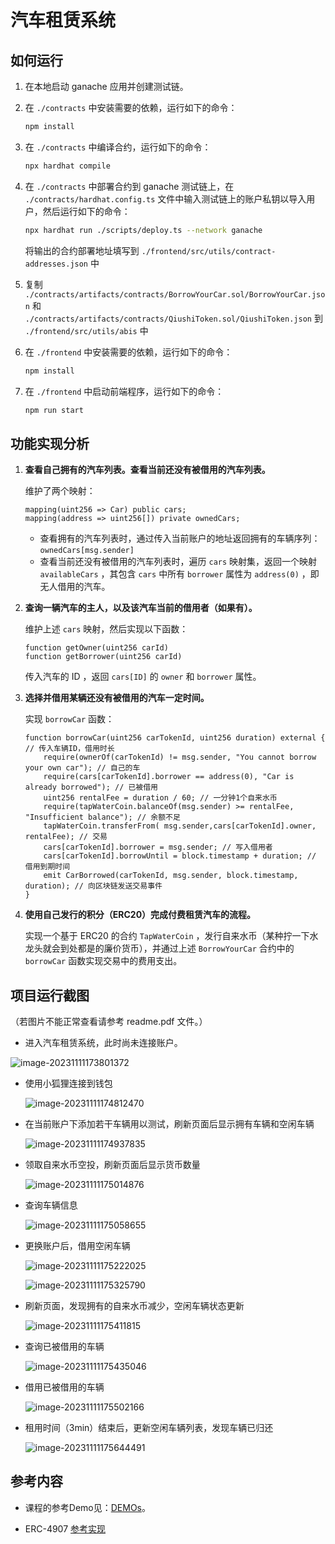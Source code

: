 # 汽车租赁系统

## 如何运行

1. 在本地启动 ganache 应用并创建测试链。

2. 在 `./contracts` 中安装需要的依赖，运行如下的命令：
    ```bash
    npm install
    ```
3. 在 `./contracts` 中编译合约，运行如下的命令：
    ```bash
    npx hardhat compile
    ```
4. 在 `./contracts` 中部署合约到 ganache 测试链上，在 `./contracts/hardhat.config.ts` 文件中输入测试链上的账户私钥以导入用户，然后运行如下的命令：
	```bash
	npx hardhat run ./scripts/deploy.ts --network ganache
	```
	将输出的合约部署地址填写到 `./frontend/src/utils/contract-addresses.json` 中
5. 复制 `./contracts/artifacts/contracts/BorrowYourCar.sol/BorrowYourCar.json` 和 `./contracts/artifacts/contracts/QiushiToken.sol/QiushiToken.json` 到 `./frontend/src/utils/abis` 中
6. 在 `./frontend` 中安装需要的依赖，运行如下的命令：
    ```bash
    npm install
    ```
7. 在 `./frontend` 中启动前端程序，运行如下的命令：
    ```bash
    npm run start
    ```

## 功能实现分析

1. **查看自己拥有的汽车列表。查看当前还没有被借用的汽车列表。**
	
 	维护了两个映射：
	
	```solidity
	mapping(uint256 => Car) public cars;
	mapping(address => uint256[]) private ownedCars;
	```
	+ 查看拥有的汽车列表时，通过传入当前账户的地址返回拥有的车辆序列：`ownedCars[msg.sender]`
	+ 查看当前还没有被借用的汽车列表时，遍历 `cars` 映射集，返回一个映射 `availableCars` ，其包含 `cars` 中所有 `borrower` 属性为 `address(0)` ，即无人借用的汽车。
2. **查询一辆汽车的主人，以及该汽车当前的借用者（如果有）。**

	维护上述 `cars` 映射，然后实现以下函数：
	```solidity
	function getOwner(uint256 carId)
	function getBorrower(uint256 carId)
	```
	传入汽车的 ID ，返回 `cars[ID]` 的 `owner` 和 `borrower` 属性。

3. **选择并借用某辆还没有被借用的汽车一定时间。**
	
 	实现 `borrowCar` 函数：
	```solidity
	function borrowCar(uint256 carTokenId, uint256 duration) external { // 传入车辆ID，借用时长
		require(ownerOf(carTokenId) != msg.sender, "You cannot borrow your own car"); // 自己的车
    	require(cars[carTokenId].borrower == address(0), "Car is already borrowed"); // 已被借用
    	uint256 rentalFee = duration / 60; // 一分钟1个自来水币
    	require(tapWaterCoin.balanceOf(msg.sender) >= rentalFee, "Insufficient balance"); // 余额不足
    	tapWaterCoin.transferFrom( msg.sender,cars[carTokenId].owner, rentalFee); // 交易
    	cars[carTokenId].borrower = msg.sender; // 写入借用者
    	cars[carTokenId].borrowUntil = block.timestamp + duration; // 借用到期时间
    	emit CarBorrowed(carTokenId, msg.sender, block.timestamp, duration); // 向区块链发送交易事件
    }
	```
 
4. **使用自己发行的积分（ERC20）完成付费租赁汽车的流程。**

	实现一个基于 ERC20 的合约 `TapWaterCoin` ，发行自来水币（某种拧一下水龙头就会到处都是的廉价货币），并通过上述 `BorrowYourCar` 合约中的 `borrowCar` 函数实现交易中的费用支出。

## 项目运行截图

（若图片不能正常查看请参考 readme.pdf 文件。）

+ 进入汽车租赁系统，此时尚未连接账户。

![image-20231111173801372](C:\Users\Yang\AppData\Roaming\Typora\typora-user-images\image-20231111173801372.png)

+ 使用小狐狸连接到钱包

  ![image-20231111174812470](C:\Users\Yang\AppData\Roaming\Typora\typora-user-images\image-20231111174812470.png)

+ 在当前账户下添加若干车辆用以测试，刷新页面后显示拥有车辆和空闲车辆

  ![image-20231111174937835](C:\Users\Yang\AppData\Roaming\Typora\typora-user-images\image-20231111174937835.png)

+ 领取自来水币空投，刷新页面后显示货币数量

  ![image-20231111175014876](C:\Users\Yang\AppData\Roaming\Typora\typora-user-images\image-20231111175014876.png)

+ 查询车辆信息

  ![image-20231111175058655](C:\Users\Yang\AppData\Roaming\Typora\typora-user-images\image-20231111175058655.png)

+ 更换账户后，借用空闲车辆

  ![image-20231111175222025](C:\Users\Yang\AppData\Roaming\Typora\typora-user-images\image-20231111175222025.png)

  ![image-20231111175325790](C:\Users\Yang\AppData\Roaming\Typora\typora-user-images\image-20231111175325790.png)

+ 刷新页面，发现拥有的自来水币减少，空闲车辆状态更新

  ![image-20231111175411815](C:\Users\Yang\AppData\Roaming\Typora\typora-user-images\image-20231111175411815.png)

+ 查询已被借用的车辆

  ![image-20231111175435046](C:\Users\Yang\AppData\Roaming\Typora\typora-user-images\image-20231111175435046.png)

+ 借用已被借用的车辆

  ![image-20231111175502166](C:\Users\Yang\AppData\Roaming\Typora\typora-user-images\image-20231111175502166.png)

+ 租用时间（3min）结束后，更新空闲车辆列表，发现车辆已归还

  ![image-20231111175644491](C:\Users\Yang\AppData\Roaming\Typora\typora-user-images\image-20231111175644491.png)

## 参考内容

- 课程的参考Demo见：[DEMOs](https://github.com/LBruyne/blockchain-course-demos)。

- ERC-4907 [参考实现](https://eips.ethereum.org/EIPS/eip-4907)
